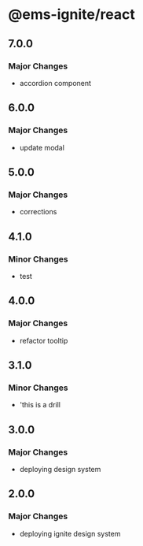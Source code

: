 # @ems-ignite/react

## 7.0.0

### Major Changes

- accordion component

## 6.0.0

### Major Changes

- update modal

## 5.0.0

### Major Changes

- corrections

## 4.1.0

### Minor Changes

- test

## 4.0.0

### Major Changes

- refactor tooltip

## 3.1.0

### Minor Changes

- 'this is a drill

## 3.0.0

### Major Changes

- deploying design system

## 2.0.0

### Major Changes

- deploying ignite design system
